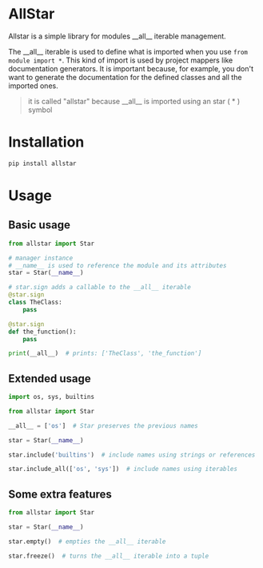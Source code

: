 # AllStar

Allstar is a simple library for modules \_\_all\_\_ iterable management.

The \_\_all\_\_ iterable is used to define what is imported when you use `from module import *`. This kind of import is used by project mappers like documentation generators. It is important because, for example, you don't want to generate the documentation for the defined classes and all the imported ones.

> it is called "allstar" because \_\_all\_\_ is imported using an star ( * ) symbol

# Installation

```bash
pip install allstar
```

# Usage

## Basic usage

```python
from allstar import Star

# manager instance
# __name__ is used to reference the module and its attributes
star = Star(__name__)

# star.sign adds a callable to the __all__ iterable
@star.sign
class TheClass:
    pass

@star.sign
def the_function():
    pass

print(__all__)  # prints: ['TheClass', 'the_function']
```

## Extended usage

```python
import os, sys, builtins

from allstar import Star

__all__ = ['os']  # Star preserves the previous names

star = Star(__name__)

star.include('builtins')  # include names using strings or references

star.include_all(['os', 'sys'])  # include names using iterables
```

## Some extra features

```python
from allstar import Star

star = Star(__name__)

star.empty()  # empties the __all__ iterable

star.freeze()  # turns the __all__ iterable into a tuple
```